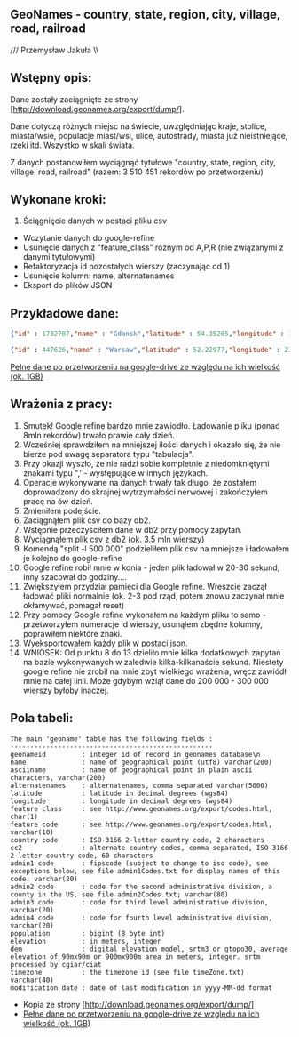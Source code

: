 ## GeoNames - country, state, region, city, village, road, railroad
///              Przemysław Jakuła              \\\

## Wstępny opis:

Dane zostały zaciągnięte ze strony [http://download.geonames.org/export/dump/]. 

Dane dotyczą różnych miejsc na świecie, uwzględniając kraje, stolice, miasta/wsie, populacje miast/wsi, ulice, autostrady, miasta już nieistniejące, rzeki itd. Wszystko w skali świata.

Z danych postanowiłem wyciągnąć tytułowe "country, state, region, city, village, road, railroad" (razem: 3 510 451 rekordów po przetworzeniu)

## Wykonane kroki:

1. Ściągnięcie danych w postaci pliku csv
* Wczytanie danych do google-refine
* Usunięcie danych z "feature_class" różnym od A,P,R (nie związanymi z danymi tytułowymi)
* Refaktoryzacja id pozostałych wierszy (zaczynając od 1)
* Usunięcie kolumn: name, alternatenames
* Eksport do plików JSON

## Przykładowe dane:
```json
{"id" : 1732787,"name" : "Gdansk","latitude" : 54.35205,"longitude" : 18.64637,"feature_class" : "P","feature_code" : "PPLA","country_code" : "PL","cc2" : null,"admin1_code" : 82,"admin2_code" : 2261,"admin3_code" : 226101,"admin4_code" : null,"population" : 461865,"elevation" : null,"dem" : 7,"timezone" : "Europe/Warsaw","modification_date" : "2011-10-14"}
```
```json
{"id" : 447626,"name" : "Warsaw","latitude" : 52.22977,"longitude" : 21.01178,"feature_class" : "P","feature_code" : "PPLC","country_code" : "PL","cc2" : null,"admin1_code" : 78,"admin2_code" : 1465,"admin3_code" : null,"admin4_code" : null,"population" : 1702139,"elevation" : null,"dem" : 113,"timezone" : "Europe/Warsaw","modification_date" : "2012-11-15"}
```

[Pełne dane po przetworzeniu na google-drive ze względu na ich wielkość (ok. 1GB)](https://drive.google.com/folderview?id=0B4yVP4J-xy3wLTRtNXA1U244Y0E&usp=sharing)

## Wrażenia z pracy:
1. Smutek! Google refine bardzo mnie zawiodło. Ładowanie pliku (ponad 8mln rekordów) trwało prawie cały dzień. 
2. Wcześniej sprawdziłem na mniejszej ilości danych i okazało się, że nie bierze pod uwagę separatora typu "tabulacja".
3. Przy okazji wyszło, że nie radzi sobie kompletnie z niedomkniętymi znakami typu ",' - występujące w innych językach.
4. Operacje wykonywane na danych trwały tak długo, że zostałem doprowadzony do skrajnej wytrzymałości nerwowej i zakończyłem pracę na ów dzień.
5. Zmieniłem podejście.
6. Zaciągnąłem plik csv do bazy db2.
7. Wstępnie przeczyściłem dane w db2 przy pomocy zapytań.
8. Wyciągnąłem plik csv z db2 (ok. 3.5 mln wierszy)
9. Komendą "split -l 500 000" podzieliłem plik csv na mniejsze i ładowałem je kolejno do google-refine
10. Google refine robił mnie w konia - jeden plik ładował w 20-30 sekund, inny szacował do godziny....
11. Zwiększyłem przydział pamięci dla Google refine. Wreszcie zaczął ładować pliki normalnie (ok. 2-3 pod rząd, potem znowu zaczynał mnie okłamywać, pomagał reset)
12. Przy pomocy Google refine wykonałem na każdym pliku to samo - przetworzyłem numeracje id wierszy, usunąłem zbędne kolumny, poprawiłem niektóre znaki.
13. Wyeksportowałem każdy plik w postaci json.
14. WNIOSEK: Od punktu 8 do 13 dzieliło mnie kilka dodatkowych zapytań na bazie wykonywanych w zaledwie kilka-kilkanaście sekund. Niestety google refine nie zrobił na mnie zbyt wielkiego wrażenia, wręcz zawiódł mnie na całej linii. Może gdybym wziął dane do 200 000 - 300 000 wierszy byłoby inaczej.

## Pola tabeli:

```
The main 'geoname' table has the following fields :
---------------------------------------------------
geonameid         : integer id of record in geonames database\n
name              : name of geographical point (utf8) varchar(200)
asciiname         : name of geographical point in plain ascii characters, varchar(200)
alternatenames    : alternatenames, comma separated varchar(5000)
latitude          : latitude in decimal degrees (wgs84)
longitude         : longitude in decimal degrees (wgs84)
feature class     : see http://www.geonames.org/export/codes.html, char(1)
feature code      : see http://www.geonames.org/export/codes.html, varchar(10)
country code      : ISO-3166 2-letter country code, 2 characters
cc2               : alternate country codes, comma separated, ISO-3166 2-letter country code, 60 characters
admin1 code       : fipscode (subject to change to iso code), see exceptions below, see file admin1Codes.txt for display names of this code; varchar(20)
admin2 code       : code for the second administrative division, a county in the US, see file admin2Codes.txt; varchar(80)
admin3 code       : code for third level administrative division, varchar(20)
admin4 code       : code for fourth level administrative division, varchar(20)
population        : bigint (8 byte int)
elevation         : in meters, integer
dem               : digital elevation model, srtm3 or gtopo30, average elevation of 90mx90m or 900mx900m area in meters, integer. srtm processed by cgiar/ciat
timezone          : the timezone id (see file timeZone.txt) varchar(40)
modification date : date of last modification in yyyy-MM-dd format
```
* Kopia ze strony [http://download.geonames.org/export/dump/]
* [Pełne dane po przetworzeniu na google-drive ze względu na ich wielkość (ok. 1GB)](https://drive.google.com/folderview?id=0B4yVP4J-xy3wLTRtNXA1U244Y0E&usp=sharing)

